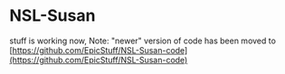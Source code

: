 # NSL-Susan

stuff is working now, Note: "newer" version of code has been moved to [https://github.com/EpicStuff/NSL-Susan-code](https://github.com/EpicStuff/NSL-Susan-code)
